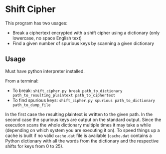 # Shift Cipher

This program has two usages:
- Break a ciphertext encrypted with a shift cipher using a dictionary (only lowercase, no space English text)
- Find a given number of spurious keys by scanning a given dictionary

## Usage

Must have python interpreter installed.

From a terminal:

- To break: `shift_cipher.py break path_to_dictionary path_to_resulting_plaintext path_to_ciphertext`
- To find spurious keys: `shift_cipher.py spurious path_to_dictionary path_to_dump_file`

In the first case the resulting plaintext is written to the given path.
In the second case the spurious keys are output on the standard output. Since the execution scans the whole dictionary multiple times it may take a while (depending on which system you are executing it on). To speed things up a cache is built if no valid `cache.dat` file is available (`cache.dat` contains a Python dictionary with all the words from the dictionary and the respective shifts for keys from 0 to 25).